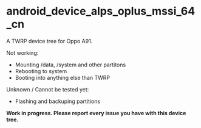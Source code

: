 # android_device_alps_oplus_mssi_64_cn
A TWRP device tree for Oppo A91.

Not working:
- Mounting /data, /system and other partitons
- Rebooting to system
- Booting into anything else than TWRP

Unknown / Cannot be tested yet:
- Flashing and backuping partitions

**Work in progress. Please report every issue you have with this device tree.**

